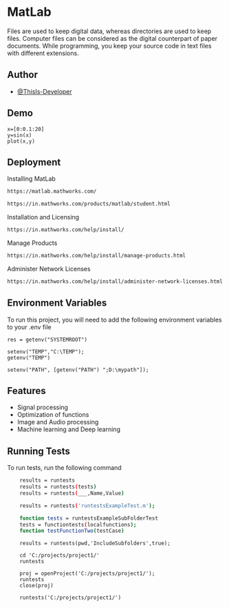 
# MatLab

Files are used to keep digital data, whereas directories are used to keep files. Computer files can be considered as the digital counterpart of paper documents. While programming, you keep your source code in text files with different extensions.


## Author

- [@ThisIs-Developer](https://github.com/ThisIs-Developer)


## Demo
```
x=[0:0.1:20]
y=sin(x)
plot(x,y)
```
## Deployment

Installing MatLab
```bash
https://matlab.mathworks.com/
```
```bash
https://in.mathworks.com/products/matlab/student.html
```
Installation and Licensing
```bash
https://in.mathworks.com/help/install/
```
Manage Products
```bash
https://in.mathworks.com/help/install/manage-products.html
```
Administer Network Licenses
```bash
https://in.mathworks.com/help/install/administer-network-licenses.html
```

## Environment Variables

To run this project, you will need to add the following environment variables to your .env file
```
res = getenv("SYSTEMROOT")
```
```
setenv("TEMP","C:\TEMP");
getenv("TEMP")
```
```
setenv("PATH", [getenv("PATH") ";D:\mypath"]);
```


## Features

- Signal processing
- Optimization of functions
- Image and Audio processing
- Machine learning and Deep learning



## Running Tests

To run tests, run the following command

```bash
    results = runtests
    results = runtests(tests)
    results = runtests(___,Name,Value)
```
```bash
    results = runtests('runtestsExampleTest.m');
```
```bash
    function tests = runtestsExampleSubFolderTest
    tests = functiontests(localfunctions);  
    function testFunctionTwo(testCase)
```
```
    results = runtests(pwd,'IncludeSubfolders',true);
```
```
    cd 'C:/projects/project1/'
    runtests
```
```
    proj = openProject('C:/projects/project1/');
    runtests
    close(proj)
```
```
    runtests('C:/projects/project1/')
```